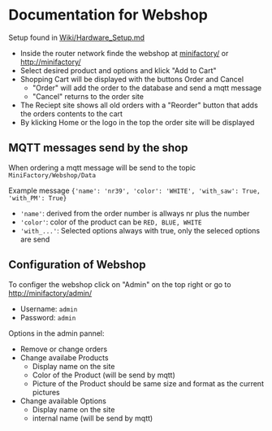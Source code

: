# Documentation for Webshop

Setup found in [Wiki/Hardware_Setup.md](https://github.tik.uni-stuttgart.de/IAS-MiniFactory/Wiki/blob/main/Hardware_Setup.md "Hardware_Setup.md")

* Inside the router network finde the webshop at [minifactory/](minifactory/) or [http://minifactory/](http://minifactory/)
* Select desired product and options and klick "Add to Cart"
* Shopping Cart will be displayed with the buttons Order and Cancel
  * "Order" will add the order to the database and send a mqtt message
  * "Cancel" returns to the order site
* The Reciept site shows all old orders with a "Reorder" button that adds the orders contents to the cart
* By klicking Home or the logo in the top the order site will be displayed

## MQTT messages send by the shop

When ordering a mqtt message will be send to the topic `MiniFactory/Webshop/Data`

Example message `{'name': 'nr39', 'color': 'WHITE', 'with_saw': True, 'with_PM': True}`

* `'name'`: derived from the order number is allways nr plus the number
* `'color'`: color of the product can be `RED, BLUE, WHITE`
* `'with_...'`: Selected options always with true, only the seleced options are send

## Configuration of Webshop

To configer the webshop click on "Admin" on the top right or go to [http://minifactory/admin/](http://minifactory/admin/)

* Username: `admin`
* Password: `admin`

Options in the admin pannel:

* Remove or change orders
* Change availabe Products
  * Display name on the site
  * Color of the Product (will be send by mqtt)
  * Picture of the Product should be same size and format as the current pictures
* Change available Options
  * Display name on the site
  * internal name (will be send by mqtt)
